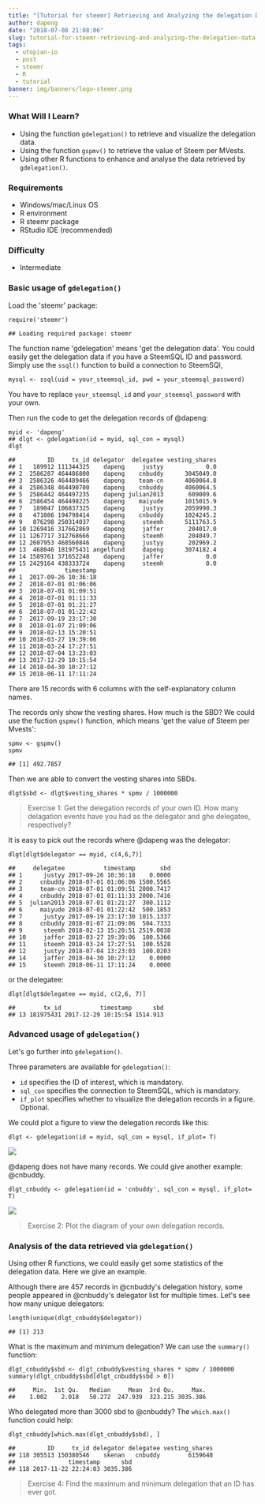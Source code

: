 ```yaml
---
title: "[Tutorial for steemr] Retrieving and Analyzing the delegation Data"
author: dapeng
date: "2018-07-08 21:08:06"
slug: tutorial-for-steemr-retrieving-and-analyzing-the-delegation-data
tags: 
  - utopian-io
  - post
  - steemr
  - R
  - tutorial
banner: img/banners/logo-steemr.png
---
```


### What Will I Learn?

-   Using the function `gdelegation()` to retrieve and visualize the delegation data.
-   Using the function `gspmv()` to retrieve the value of Steem per MVests.
-   Using other R functions to enhance and analyse the data retrieved by `gdelegation()`.

<!--more-->

### Requirements

-   Windows/mac/Linux OS
-   R environment
-   R steemr package
-   RStudio IDE (recommended)

### Difficulty

-   Intermediate

### Basic usage of `gdelegation()`

Load the 'steemr' package:

    require('steemr')
    
    ## Loading required package: steemr

The function name 'gdelegation' means 'get the delegation data'. You could easily get the delegation data if you have a SteemSQL ID and password. Simply use the `ssql()` function to build a connection to SteemSQl,

    mysql <- ssql(uid = your_steemsql_id, pwd = your_steemsql_password)

You have to replace `your_steemsql_id` and `your_steemsql_password` with your own.

Then run the code to get the delegation records of @dapeng:

    myid <- 'dapeng'
    ## dlgt <- gdelegation(id = myid, sql_con = mysql)
    dlgt
    
    ##         ID     tx_id delegator  delegatee vesting_shares
    ## 1   189912 111344325    dapeng     justyy            0.0
    ## 2  2586287 464486800    dapeng    cnbuddy      3045049.0
    ## 3  2586326 464489466    dapeng    team-cn      4060064.8
    ## 4  2586348 464490700    dapeng    cnbuddy      4060064.5
    ## 5  2586442 464497235    dapeng julian2013       609009.6
    ## 6  2586454 464498225    dapeng    maiyude      1015015.9
    ## 7   189047 106837325    dapeng     justyy      2059990.3
    ## 8   471086 194798414    dapeng    cnbuddy      1024245.2
    ## 9   876298 250314037    dapeng     steemh      5111763.5
    ## 10 1269416 317662869    dapeng     jaffer       204017.0
    ## 11 1267717 312768666    dapeng     steemh       204049.7
    ## 12 2607953 468560846    dapeng     justyy       202969.2
    ## 13  468046 181975431 angelfund     dapeng      3074182.4
    ## 14 1589761 371652248    dapeng     jaffer            0.0
    ## 15 2429164 438333724    dapeng     steemh            0.0
    ##              timestamp
    ## 1  2017-09-26 10:36:18
    ## 2  2018-07-01 01:06:06
    ## 3  2018-07-01 01:09:51
    ## 4  2018-07-01 01:11:33
    ## 5  2018-07-01 01:21:27
    ## 6  2018-07-01 01:22:42
    ## 7  2017-09-19 23:17:30
    ## 8  2018-01-07 21:09:06
    ## 9  2018-02-13 15:20:51
    ## 10 2018-03-27 19:39:06
    ## 11 2018-03-24 17:27:51
    ## 12 2018-07-04 13:23:03
    ## 13 2017-12-29 10:15:54
    ## 14 2018-04-30 10:27:12
    ## 15 2018-06-11 17:11:24

There are 15 records with 6 columns with the self-explanatory column names.

The records only show the vesting shares. How much is the SBD? We could use the fuction `gspmv()` function, which means 'get the value of Steem per Mvests':

    spmv <- gspmv()
    spmv
    
    ## [1] 492.7857

Then we are able to convert the vesting shares into SBDs.

    dlgt$sbd <- dlgt$vesting_shares * spmv / 1000000

> Exercise 1: Get the delegation records of your own ID. How many delagation events have you had as the delegator and ghe delegatee, respectively?

It is easy to pick out the records where @dapeng was the delegator:

    dlgt[dlgt$delegator == myid, c(4,6,7)]
    
    ##     delegatee           timestamp       sbd
    ## 1      justyy 2017-09-26 10:36:18    0.0000
    ## 2     cnbuddy 2018-07-01 01:06:06 1500.5565
    ## 3     team-cn 2018-07-01 01:09:51 2000.7417
    ## 4     cnbuddy 2018-07-01 01:11:33 2000.7416
    ## 5  julian2013 2018-07-01 01:21:27  300.1112
    ## 6     maiyude 2018-07-01 01:22:42  500.1853
    ## 7      justyy 2017-09-19 23:17:30 1015.1337
    ## 8     cnbuddy 2018-01-07 21:09:06  504.7333
    ## 9      steemh 2018-02-13 15:20:51 2519.0038
    ## 10     jaffer 2018-03-27 19:39:06  100.5366
    ## 11     steemh 2018-03-24 17:27:51  100.5528
    ## 12     justyy 2018-07-04 13:23:03  100.0203
    ## 14     jaffer 2018-04-30 10:27:12    0.0000
    ## 15     steemh 2018-06-11 17:11:24    0.0000

or the delegatee:

    dlgt[dlgt$delegatee == myid, c(2,6, 7)]
    
    ##        tx_id           timestamp      sbd
    ## 13 181975431 2017-12-29 10:15:54 1514.913

### Advanced usage of `gdelegation()`

Let's go further into `gdelegation()`.

Three parameters are available for `gdelegation()`:

-   `id` specifies the ID of interest, which is mandatory.
-   `sql_con` specifies the connection to SteemSQL, which is mandatory.
-   `if_plot` specifies whether to visualize the delegation records in a figure. Optional.

We could plot a figure to view the delegation records like this:

    dlgt <- gdelegation(id = myid, sql_con = mysql, if_plot= T)

<img src="https://github.com/pzhaonet/steemr-book/raw/master/img/gdelegation-1-1.png" style="display: block; margin: auto;" />

@dapeng does not have many records. We could give another example: @cnbuddy.

    dlgt_cnbuddy <- gdelegation(id = 'cnbuddy', sql_con = mysql, if_plot= T)

<img src="https://github.com/pzhaonet/steemr-book/raw/master/img/gdelegation-2-1.png" style="display: block; margin: auto;" />

> Exercise 2: Plot the diagram of your own delegation records.

### Analysis of the data retrieved via `gdelegation()`

Using other R functions, we could easily get some statistics of the delegation data. Here we give an example.

Although there are 457 records in @cnbuddy's delegation history, some people appeared in @cnbuddy's delegator list for multiple times. Let's see how many unique delegators:

    length(unique(dlgt_cnbuddy$delegator))
    
    ## [1] 213

What is the maximum and minimum delegation? We can use the `summary()` function:

    dlgt_cnbuddy$sbd <- dlgt_cnbuddy$vesting_shares * spmv / 1000000
    summary(dlgt_cnbuddy$sbd[dlgt_cnbuddy$sbd > 0])
    
    ##     Min.  1st Qu.   Median     Mean  3rd Qu.     Max. 
    ##    1.002    2.018   50.272  247.939  323.215 3035.386

Who delegated more than 3000 sbd to @cnbuddy? The `which.max()` function could help:

    dlgt_cnbuddy[which.max(dlgt_cnbuddy$sbd), ]
    
    ##         ID     tx_id delegator delegatee vesting_shares
    ## 118 305513 150380546    skenan   cnbuddy        6159648
    ##               timestamp      sbd
    ## 118 2017-11-22 22:24:03 3035.386

> Exercise 4: Find the maximum and minimum delegation that an ID has ever got.

